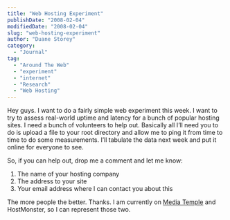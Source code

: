 ```yaml
---
title: "Web Hosting Experiment"
publishDate: "2008-02-04"
modifiedDate: "2008-02-04"
slug: "web-hosting-experiment"
author: "Duane Storey"
category:
  - "Journal"
tag:
  - "Around The Web"
  - "experiment"
  - "internet"
  - "Research"
  - "Web Hosting"
---
```


Hey guys. I want to do a fairly simple web experiment this week. I want to try to assess real-world uptime and latency for a bunch of popular hosting sites. I need a bunch of volunteers to help out. Basically all I’ll need you to do is upload a file to your root directory and allow me to ping it from time to time to do some measurements. I’ll tabulate the data next week and put it online for everyone to see.

So, if you can help out, drop me a comment and let me know:

1. The name of your hosting company
2. The address to your site
3. Your email address where I can contact you about this

The more people the better. Thanks. I am currently on [Media Temple](http://www.mediatemple.net/) and HostMonster, so I can represent those two.